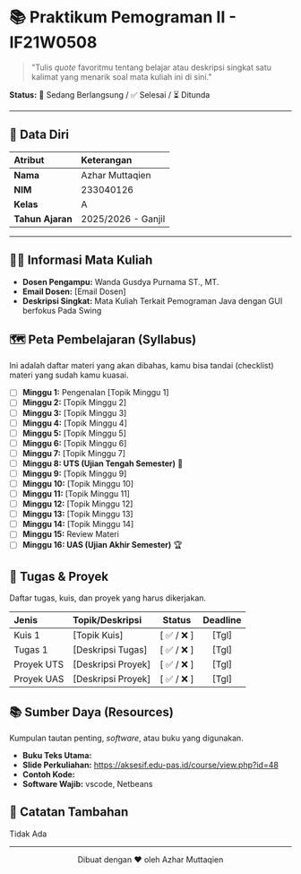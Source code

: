 # 📚 Praktikum Pemograman II - IF21W0508

> "Tulis *quote* favoritmu tentang belajar atau deskripsi singkat satu kalimat yang menarik soal mata kuliah ini di sini."

**Status:** 🚧 Sedang Berlangsung / ✅ Selesai / ⏳ Ditunda

---

## 👤 Data Diri

| Atribut | Keterangan |
| :--- | :--- |
| **Nama** | Azhar Muttaqien |
| **NIM** | 233040126 |
| **Kelas** |  A |
| **Tahun Ajaran** | 2025/2026 - Ganjil |

---

## 👨‍🏫 Informasi Mata Kuliah

* **Dosen Pengampu:** Wanda Gusdya Purnama ST., MT.
* **Email Dosen:** [Email Dosen]
* **Deskripsi Singkat:**
    Mata Kuliah Terkait Pemograman Java dengan GUI berfokus Pada Swing

## 🗺️ Peta Pembelajaran (Syllabus)

Ini adalah daftar materi yang akan dibahas, kamu bisa tandai (checklist) materi yang sudah kamu kuasai.

* [ ] **Minggu 1:** Pengenalan [Topik Minggu 1]
* [ ] **Minggu 2:** [Topik Minggu 2]
* [ ] **Minggu 3:** [Topik Minggu 3]
* [ ] **Minggu 4:** [Topik Minggu 4]
* [ ] **Minggu 5:** [Topik Minggu 5]
* [ ] **Minggu 6:** [Topik Minggu 6]
* [ ] **Minggu 7:** [Topik Minggu 7]
* [ ] **Minggu 8: UTS (Ujian Tengah Semester)** 📝
* [ ] **Minggu 9:** [Topik Minggu 9]
* [ ] **Minggu 10:** [Topik Minggu 10]
* [ ] **Minggu 11:** [Topik Minggu 11]
* [ ] **Minggu 12:** [Topik Minggu 12]
* [ ] **Minggu 13:** [Topik Minggu 13]
* [ ] **Minggu 14:** [Topik Minggu 14]
* [ ] **Minggu 15:** Review Materi
* [ ] **Minggu 16: UAS (Ujian Akhir Semester)** 🏆

## 🎯 Tugas & Proyek

Daftar tugas, kuis, dan proyek yang harus dikerjakan.

| Jenis | Topik/Deskripsi | Status | Deadline |
| :--- | :--- | :---: | :---: |
| Kuis 1 | [Topik Kuis] | [ ✅ / ❌ ] | [Tgl] |
| Tugas 1 | [Deskripsi Tugas] | [ ✅ / ❌ ] | [Tgl] |
| Proyek UTS | [Deskripsi Proyek] | [ ✅ / ❌ ] | [Tgl] |
| Proyek UAS | [Deskripsi Proyek] | [ ✅ / ❌ ] | [Tgl] |

## 📚 Sumber Daya (Resources)

Kumpulan tautan penting, *software*, atau buku yang digunakan.

* **Buku Teks Utama:** 
* **Slide Perkuliahan:** https://aksesif.edu-pas.id/course/view.php?id=48
* **Contoh Kode:** 
* **Software Wajib:** vscode, Netbeans

## 📝 Catatan Tambahan

Tidak Ada

---
<p align="center">
  Dibuat dengan ❤️ oleh Azhar Muttaqien
</p>